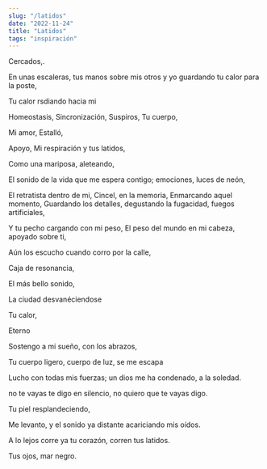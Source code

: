 ```yaml
---
slug: "/latidos"
date: "2022-11-24"
title: "Latidos"
tags: "inspiración"
---
```


Cercados,.

En unas escaleras, tus manos sobre mis otros y yo guardando tu calor para la poste,

Tu calor rsdiando hacia mi

Homeostasis,
Sincronización,
Suspiros,
Tu cuerpo,

Mi amor,
Estalló,

Apoyo,
Mi respiración y tus latidos,

Como una mariposa, aleteando,

El sonido de la vida que me espera contigo; emociones, luces de neón,

El retratista dentro de mi,
Cincel, en la memoria,
Enmarcando aquel momento,
Guardando los detalles, degustando la fugacidad, fuegos artificiales,

Y tu pecho cargando con mi peso,
El peso del mundo en mi cabeza, apoyado sobre ti,

Aún los escucho cuando corro por la calle,

Caja de resonancia,

El más bello sonido,

La ciudad desvanéciendose

Tu calor,

Eterno

Sostengo a mi sueño, con los abrazos,

Tu cuerpo ligero, cuerpo de luz, se me escapa

Lucho con todas mis fuerzas; un dios me ha condenado, a la soledad.

no te vayas te digo en silencio, no quiero que te vayas digo.

Tu piel resplandeciendo,

Me levanto, y el sonido ya distante acariciando mis oídos.

A lo lejos corre ya tu corazón, corren tus latidos.

Tus ojos, mar negro.
